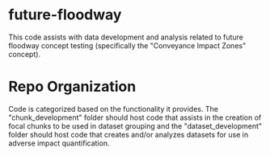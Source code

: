 # future-floodway
This code assists with data development and analysis related to future floodway concept testing (specifically the "Conveyance Impact Zones" concept).

# Repo Organization
Code is categorized based on the functionality it provides. The "chunk_development" folder should host code that assists in the creation of focal chunks to be used in dataset grouping and the "dataset_development" folder should host code that creates and/or analyzes datasets for use in adverse impact quantification.
